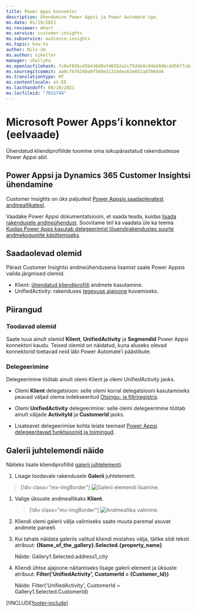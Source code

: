 ```yaml
---
title: Power Apps konnektor
description: Ühendumine Power Appsi ja Power Automate'iga.
ms.date: 01/19/2021
ms.reviewer: mhart
ms.service: customer-insights
ms.subservice: audience-insights
ms.topic: how-to
author: Nils-2m
ms.author: nikeller
manager: shellyha
ms.openlocfilehash: fc0af656cd5b436d9efd65b2a2c75dde9c9deb9dbcdd56ffc6a960f5878a631f
ms.sourcegitcommit: aa0cfbf6240a9f560e3131bdec63e051a8786dd4
ms.translationtype: HT
ms.contentlocale: et-EE
ms.lasthandoff: 08/10/2021
ms.locfileid: "7031744"
---
```

# <a name="microsoft-power-apps-connector-preview"></a>Microsoft Power Apps’i konnektor (eelvaade)

Ühendatud kliendiprofiilide toomine oma isikupärastatud rakendustesse Power Appsi abil.

## <a name="connect-power-apps-and-dynamics-365-customer-insights"></a>Power Appsi ja Dynamics 365 Customer Insightsi ühendamine

Customer Insights on üks paljudest [Power Appsis saadaolevatest andmeallikatest](/powerapps/maker/canvas-apps/working-with-data-sources).

Vaadake Power Appsi dokumentatsiooni, et saada teada, kuidas [lisada rakendusele andmeühendust](/powerapps/maker/canvas-apps/add-data-connection). Soovitame teil ka vaadata üle ka teema [Kuidas Power Apps kasutab delegeerimist lõuendirakendustes suurte andmekogumite käsitlemiseks](/powerapps/maker/canvas-apps/delegation-overview).

## <a name="available-entities"></a>Saadaolevad olemid

Pärast Customer Insightsi andmeühendusena lisamist saate Power Appsis valida järgmised olemid.

- Klient: [ühendatud kliendiprofiili](customer-profiles.md) andmete kasutamine.
- UnifiedActivity: rakenduses [tegevuse ajajoone](activities.md) kuvamiseks.

## <a name="limitations"></a>Piirangud

### <a name="retrievable-entities"></a>Toodavad olemid

Saate tuua ainult olemid **Klient**, **UnifiedActivity** ja **Segmendid** Power Appsi konnektori kaudu. Teised olemid on näidatud, kuna aluseks olevad konnektorid toetavad neid läbi Power Automate’i päästikute.  

### <a name="delegation"></a>Delegeerimine

Delegeerimine töötab ainult olemi Klient ja olemi UnifiedActivity jaoks. 

- Olemi **Klient** delegatsioon: selle olemi korral delegatsiooni kasutamiseks peavad väljad olema indekseeritud [Otsingu- ja filtriregistris](search-filter-index.md).  

- Olemi **UnifiedActivity** delegeerimine: selle olemi delegeerimine töötab ainult väljade **ActivityId** ja **CustomerId** jaoks.  

- Lisateavet delegeerimise kohta leiate teemast [Power Appsi delegeeritavad funktsioonid ja toimingud](/connectors/commondataservice/#power-apps-delegable-functions-and-operations-for-the-cds-for-apps). 

## <a name="example-gallery-control"></a>Galerii juhtelemendi näide

Näiteks lisate kliendiprofiilid [galerii juhtelementi](/powerapps/maker/canvas-apps/add-gallery).

1. Lisage loodavale rakendusele **Galerii** juhtelement.

> [!div class="mx-imgBorder"]
> ![Galerii elemendi lisamine.](media/connector-powerapps9.png "Galerii elemendi lisamine")

1. Valige üksuste andmeallikaks **Klient**.

    > [!div class="mx-imgBorder"]
    > ![Andmeallika valimine.](media/choose-datasource-powerapps.png "Andmeallika valimine")

1. Kliendi olemi galerii välja valimiseks saate muuta paremal asuvat andmete paneeli.

1. Kui tahate näidata galeriis valitud kliendi mistahes välja, täitke sildi teksti atribuut:  **{Name_of_the_gallery}.Selected.{property_name}**

    Näide: Gallery1.Selected.address1_city

1. Kliendi ühtse ajajoone näitamiseks lisage galerii element ja üksuste atribuut: **Filter('UnifiedActivity', CustomerId = {Customer_Id})**

    Näide: Filter('UnifiedActivity', CustomerId = Gallery1.Selected.CustomerId)


[!INCLUDE[footer-include](../includes/footer-banner.md)]